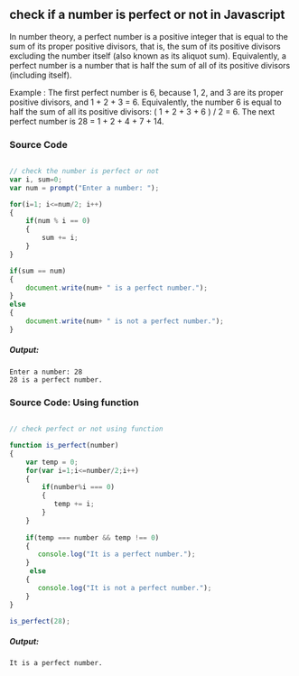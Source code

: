 ## check if a number is perfect or not in Javascript

In number theory, a perfect number is a positive integer that is equal to the sum of its proper positive divisors, that is, the sum of its positive divisors excluding the number itself (also known as its aliquot sum). Equivalently, a perfect number is a number that is half the sum of all of its positive divisors (including itself).

Example : The first perfect number is 6, because 1, 2, and 3 are its proper positive divisors, and 1 + 2 + 3 = 6. Equivalently, the number 6 is equal to half the sum of all its positive divisors: ( 1 + 2 + 3 + 6 ) / 2 = 6. The next perfect number is 28 = 1 + 2 + 4 + 7 + 14. 


### Source Code

```javascript

// check the number is perfect or not
var i, sum=0;
var num = prompt("Enter a number: ");

for(i=1; i<=num/2; i++)
{
    if(num % i == 0)
    {
        sum += i;
    }
}

if(sum == num)
{
    document.write(num+ " is a perfect number.");
}
else
{
    document.write(num+ " is not a perfect number.");
}

```
##### Output:

    Enter a number: 28
	28 is a perfect number.


### Source Code: Using function

```javascript

// check perfect or not using function

function is_perfect(number)
{
    var temp = 0;
    for(var i=1;i<=number/2;i++)
    {
        if(number%i === 0)
        {
           temp += i;
        }
    }
   
    if(temp === number && temp !== 0)
    {
       console.log("It is a perfect number.");
    } 
     else
    {
       console.log("It is not a perfect number.");
    }   
}

is_perfect(28);

```
##### Output:

	It is a perfect number.
